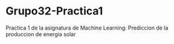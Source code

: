 # Grupo32-Practica1
Practica 1 de la asignatura de Machine Learning: Prediccion de la produccion de energia solar
